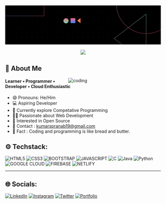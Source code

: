 [![MasterHead](https://github.com/PranabKumarSahoo/PranabKumarSahoo/blob/main/github-profile-header.gif)](https://github.com/PranabKumarSahoo)
<p align="center"><img src="https://readme-typing-svg.herokuapp.com/?font=Mitr&color=31CBD4&size=25&center=true&vCenter=true&lines=Welcome+to+my+Profile+!!;Keep+exploring;Have+a+nice+day+ahead+!!"></p>

## 🙎 About Me

<img align="right" alt="coding" width="300" src="https://www.careerguide.com/career/wp-content/uploads/2021/08/Full-Stack-Developer-1.gif">

 


#### Learner • Programmer • Developer • Cloud Enthusiastic
- 😄 Pronouns: He/Him 
- 💻 Aspiring Developer 
- 🌱 Currently explore Competative Programming
- 👨‍💻 Passionate about Web Development 
- 📖 Interested in Open Source
- 📧 Contact : kumarspranab19@gmail.com
- 💫 Fact : Coding and programming is like bread and butter.

## ⚙️ Techstack: 
![HTML5](https://img.shields.io/badge/HTML5-E34F26?style=for-the-badge&logo=html5&logoColor=white) ![CSS3](https://img.shields.io/badge/CSS3-1572B6?style=for-the-badge&logo=css3&logoColor=white) ![BOOTSTRAP](https://img.shields.io/badge/Bootstrap-563D7C?style=for-the-badge&logo=bootstrap&logoColor=white) ![JAVASCRIPT](https://img.shields.io/badge/JavaScript-323330?style=for-the-badge&logo=javascript&logoColor=F7DF1E) ![C](https://img.shields.io/badge/C-00599C?style=for-the-badge&logo=c&logoColor=white) ![Java](https://img.shields.io/badge/Java-ED8B00?style=for-the-badge&logo=openjdk&logoColor=white) ![Python](https://img.shields.io/badge/Python-3776AB?style=for-the-badge&logo=python&logoColor=white) ![GOOGLE CLOUD](https://img.shields.io/badge/Google_Cloud-4285F4?style=for-the-badge&logo=google-cloud&logoColor=white) ![FIREBASE](https://img.shields.io/badge/firebase-%23039BE5.svg?style=for-the-badge&logo=firebase) ![NETLIFY](https://img.shields.io/badge/netlify-%23000000.svg?style=for-the-badge&logo=netlify&logoColor=#00C7B7)

---

## 🌐 Socials: 
[![LinkedIn](https://img.shields.io/badge/LinkedIn-0077B5?style=for-the-badge&logo=linkedin&logoColor=white)](https://www.linkedin.com/in/pranabks/) [![Instagram](https://img.shields.io/badge/Instagram-E4405F?style=for-the-badge&logo=instagram&logoColor=white)](https://www.instagram.com/_.thepranab._/) [![Twitter](https://img.shields.io/badge/Twitter-1DA1F2?style=for-the-badge&logo=twitter&logoColor=white)](https://twitter.com/PranabKS11)
[![Portfolio](https://img.shields.io/badge/portfolio-%23000000.svg?style=for-the-badge&logo=user&logoColor=black)](https://pranabportfolio.web.app/)
